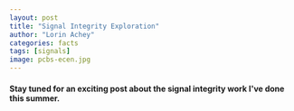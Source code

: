 ```yaml
---
layout: post
title: "Signal Integrity Exploration"
author: "Lorin Achey"
categories: facts
tags: [signals]
image: pcbs-ecen.jpg
---
```


#### Stay tuned for an exciting post about the signal integrity work I've done this summer.